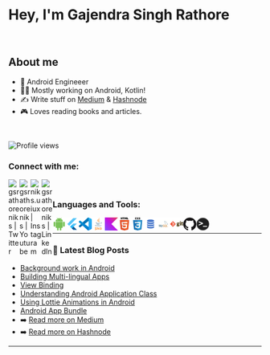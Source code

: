 # Hey, I'm Gajendra Singh Rathore

<br/>

## About me

- 📱 Android Engineeer
- 👨‍💻 Mostly working on Android, Kotlin!
- ✍️ Write stuff on [Medium](https://medium.com/@gsrathoreniks) & [Hashnode](https://hashnode.com/@gsrathoreniks)
- 🎮 Loves reading books and articles.

<br/>

![Profile views](https://gpvc.arturio.dev/gsrathoreniks)  

### Connect with me:

<a href="https://twitter.com/gsrathoreniks"><img align="left" alt="gsrathoreniks | Twitter" width="22px" src="https://cdn.jsdelivr.net/npm/simple-icons@v3/icons/twitter.svg" /></a>
<a href="https://www.youtube.com/channel/UCzDpDEEHXworG43gVNLX-AA"><img align="left" alt="gsrathoreniks | Youtube" width="22px" src="https://cdn.jsdelivr.net/npm/simple-icons@v3/icons/youtube.svg" /></a>
<a href="https://instagram.com/niks.uiux"><img align="left" alt="niks.uiux | Instagram" width="22px" src="https://cdn.jsdelivr.net/npm/simple-icons@v3/icons/instagram.svg" /></a>
<a href="https://linkedin.com/in/gsrathoreniks"><img align="left" alt="gsrathoreniks | LinkedIn" width="22px" src="https://cdn.jsdelivr.net/npm/simple-icons@v3/icons/linkedin.svg" /></a>

<br />

### Languages and Tools:

[<img align="left" alt="Android Studio" width="26px" src="https://raw.githubusercontent.com/github/explore/80688e429a7d4ef2fca1e82350fe8e3517d3494d/topics/android/android.png" />][webdevplaylist]
[<img align="left" alt="Flutter" width="26px" src="https://raw.githubusercontent.com/github/explore/80688e429a7d4ef2fca1e82350fe8e3517d3494d/topics/flutter/flutter.png" />][webdevplaylist]
[<img align="left" alt="Visual Studio Code" width="26px" src="https://raw.githubusercontent.com/github/explore/80688e429a7d4ef2fca1e82350fe8e3517d3494d/topics/visual-studio-code/visual-studio-code.png" />][webdevplaylist]
[<img align="left" alt="Java" width="26px" src="https://raw.githubusercontent.com/github/explore/80688e429a7d4ef2fca1e82350fe8e3517d3494d/topics/java/java.png" />][webdevplaylist]
[<img align="left" alt="Kotlin" width="26px" src="https://raw.githubusercontent.com/github/explore/80688e429a7d4ef2fca1e82350fe8e3517d3494d/topics/kotlin/kotlin.png" />][webdevplaylist]
<img align="left" alt="HTML5" width="26px" src="https://raw.githubusercontent.com/github/explore/80688e429a7d4ef2fca1e82350fe8e3517d3494d/topics/html/html.png" />
<img align="left" alt="CSS3" width="26px" src="https://raw.githubusercontent.com/github/explore/80688e429a7d4ef2fca1e82350fe8e3517d3494d/topics/css/css.png" />
<img align="left" alt="SQL" width="26px" src="https://raw.githubusercontent.com/github/explore/80688e429a7d4ef2fca1e82350fe8e3517d3494d/topics/sql/sql.png" />
<img align="left" alt="MySQL" width="26px" src="https://raw.githubusercontent.com/github/explore/80688e429a7d4ef2fca1e82350fe8e3517d3494d/topics/mysql/mysql.png" />
<img align="left" alt="Git" width="26px" src="https://raw.githubusercontent.com/github/explore/80688e429a7d4ef2fca1e82350fe8e3517d3494d/topics/git/git.png" />
<img align="left" alt="GitHub" width="26px" src="https://raw.githubusercontent.com/github/explore/78df643247d429f6cc873026c0622819ad797942/topics/github/github.png" />
<img align="left" alt="Terminal" width="26px" src="https://raw.githubusercontent.com/github/explore/80688e429a7d4ef2fca1e82350fe8e3517d3494d/topics/terminal/terminal.png" />
<br/>

<!-- ### 📺 Latest YouTube Videos
- [UPDATE: Next Level GitHub Profile README (NEW) | GitHub Actions | Vercel | Spotify](https://www.youtube.com/watch?v=n6d4KHSKqGk)
- [SPEED RUN: Build a CRUD API with PrestoAPI & MongoDB Atlas in 9 Minutes! Then Airbnb Clone!](https://www.youtube.com/watch?v=6C45qCt41VY)
- [Building BATTLESHIPS Multiplayer Game with Node.js, Express, Socket.io, Heroku | (2/3)](https://www.youtube.com/watch?v=TpAwggQJPUQ)
- [GSAP Typing Animation | Tween & Timeline Basics (2020)](https://www.youtube.com/watch?v=ZT66N5hBiCE)
- [Next Level GitHub Profile README (NEW) | How To Create An Amazing Profile ReadMe With GitHub Actions](https://www.youtube.com/watch?v=ECuqb5Tv9qI)
➡️ [more videos...](https://youtube.com/codestackr)
-->

---

### 📕 Latest Blog Posts

<!-- BLOG-POST-LIST:START -->
- [Background work in Android](https://codewithniks.hashnode.dev/background-work-in-android)
- [Building Multi-lingual Apps](https://gsrathoreniks.medium.com/building-a-multi-lingual-app-a53207778a4f)
- [View Binding](https://gsrathoreniks.medium.com/view-binding-android-fb1dddeafdd6)
- [Understanding Android Application Class](https://gsrathoreniks.medium.com/understanding-android-application-class-22c7ea6d18c0)
- [Using Lottie Animations in Android](https://medium.com/@gsrathoreniks/lottie-animations-in-android-d000421986af)
- [Android App Bundle](https://medium.com/hackernoon/android-app-bundle-cba5e4bb3ff1)
- ➡️ [Read more on Medium](https://gsrathoreniks.medium.com)
- ➡️ [Read more on Hashnode](https://codewithniks.hashnode.dev)
---

[medium]: https://gsrathoreniks.medium.com
[twitter]: https://twitter.com/gsrathoreniks
[youtube]: https://www.youtube.com/channel/UCzDpDEEHXworG43gVNLX-AA
[instagram]: https://instagram.com/niks.uiux
[linkedin]: https://linkedin.com/in/gsrathoreniks
[webdevplaylist]: https://www.youtube.com/channel/UCzDpDEEHXworG43gVNLX-AA
